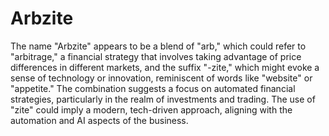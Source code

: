 # Arbzite

The name "Arbzite" appears to be a blend of "arb," which could refer to "arbitrage," a financial strategy that involves taking advantage of price differences in different markets, and the suffix "-zite," which might evoke a sense of technology or innovation, reminiscent of words like "website" or "appetite." The combination suggests a focus on automated financial strategies, particularly in the realm of investments and trading. The use of "zite" could imply a modern, tech-driven approach, aligning with the automation and AI aspects of the business.
